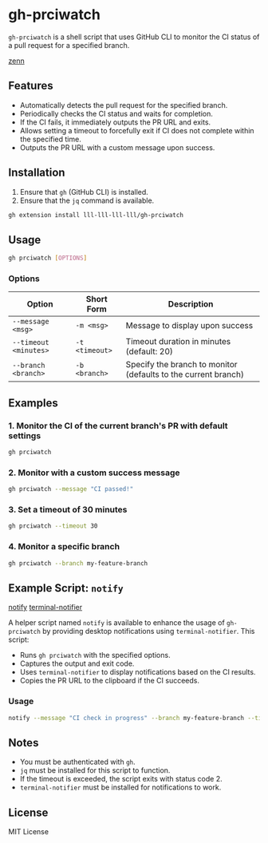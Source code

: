 # gh-prciwatch

`gh-prciwatch` is a shell script that uses GitHub CLI to monitor the CI status of a pull request for a specified branch.

[zenn](https://zenn.dev/jordan/articles/79c2d8bef028ba)

## Features

- Automatically detects the pull request for the specified branch.
- Periodically checks the CI status and waits for completion.
- If the CI fails, it immediately outputs the PR URL and exits.
- Allows setting a timeout to forcefully exit if CI does not complete within the specified time.
- Outputs the PR URL with a custom message upon success.

## Installation

1. Ensure that `gh` (GitHub CLI) is installed.
2. Ensure that the `jq` command is available.

```sh
gh extension install lll-lll-lll-lll/gh-prciwatch
```

## Usage

```sh
gh prciwatch [OPTIONS]
```

### Options

| Option                 | Short Form     | Description                              |
| ---------------------- | ------------- | ---------------------------------------- |
| `--message <msg>`     | `-m <msg>`    | Message to display upon success         |
| `--timeout <minutes>` | `-t <timeout>`| Timeout duration in minutes (default: 20) |
| `--branch <branch>`   | `-b <branch>` | Specify the branch to monitor (defaults to the current branch) |

## Examples

### 1. Monitor the CI of the current branch's PR with default settings

```sh
gh prciwatch
```

### 2. Monitor with a custom success message

```sh
gh prciwatch --message "CI passed!"
```

### 3. Set a timeout of 30 minutes

```sh
gh prciwatch --timeout 30
```

### 4. Monitor a specific branch

```sh
gh prciwatch --branch my-feature-branch
```

## Example Script: `notify`
[notify](example/notify)
[terminal-notifier](https://github.com/julienXX/terminal-notifier)

A helper script named `notify` is available to enhance the usage of `gh-prciwatch` by providing desktop notifications using `terminal-notifier`. This script:

- Runs `gh prciwatch` with the specified options.
- Captures the output and exit code.
- Uses `terminal-notifier` to display notifications based on the CI results.
- Copies the PR URL to the clipboard if the CI succeeds.

### Usage

```sh
notify --message "CI check in progress" --branch my-feature-branch --timeout 30
```

## Notes

- You must be authenticated with `gh`.
- `jq` must be installed for this script to function.
- If the timeout is exceeded, the script exits with status code 2.
- `terminal-notifier` must be installed for notifications to work.

## License

MIT License

